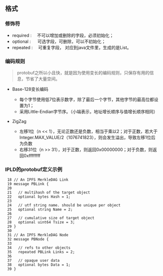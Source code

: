 ## 格式
###  修饰符
-  required : 　不可以增加或删除的字段，必须初始化；
-  optional : 　 可选字段，可删除，可以不初始化；
-  repeated : 　可重复字段， 对应到java文件里，生成的是List。

### 编码规则
> protobuf之所以小且快，就是因为使用变长的编码规则，只保存有用的信息，节省了大量空间。

-  Base-128变长编码
	- 每个字节使用低7位表示数字，除了最后一个字节，其他字节的最高位都设置为1；
	- 采用Little-Endian字节序。（小端表示，地址增长顺序与值增长顺序相同）

-  ZigZag
	- 左移1位（n << 1），无论正数还是负数，相当于乘以2；对于正数，若大于Integer.MAX_VALUE/2（1076741823），则会发生溢出，导致左移1位后为负数
	- 右移31位（n >> 31），对于正数，则返回0x00000000；对于负数，则返回0xffffffff

### IPLD的protobuf定义示例
```
 18 // An IPFS MerkleDAG Link
 19 message PBLink {
 20 
 21   // multihash of the target object
 22   optional bytes Hash = 1;
 23     
 24   // utf string name. should be unique per object
 25   optional string Name = 2;
 26     
 27   // cumulative size of target object 
 28   optional uint64 Tsize = 3;
 29 }
 30 
 31 // An IPFS MerkleDAG Node
 32 message PBNode {
 33 
 34   // refs to other objects
 35   repeated PBLink Links = 2;
 36 
 37   // opaque user data
 38   optional bytes Data = 1;
 39 }
 ```
